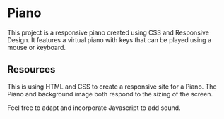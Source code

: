 # Piano
This project is a responsive piano created using CSS and Responsive Design. It features a virtual piano with keys that can be played using a mouse or keyboard.

## Resources
This is using HTML and CSS to create a responsive site for a Piano. The Piano and background image both respond to the sizing of the screen.

Feel free to adapt and incorporate Javascript to add sound.
